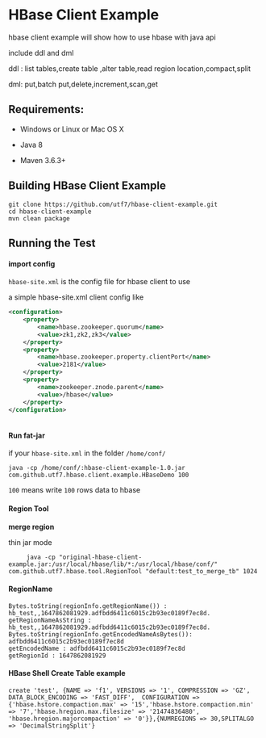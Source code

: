 #  HBase Client Example

hbase client example will show how to use hbase with java api

include ddl and dml 

ddl : list tables,create table ,alter table,read region location,compact,split 

dml: put,batch put,delete,increment,scan,get

## Requirements:

* Windows or Linux or Mac OS X

* Java 8

* Maven 3.6.3+

## Building HBase Client Example

```shell
git clone https://github.com/utf7/hbase-client-example.git
cd hbase-client-example
mvn clean package
```

##  Running the Test

#### import config

`hbase-site.xml` is the config file for hbase client to use

a simple hbase-site.xml client config like 

```xml
<configuration>
    <property>
        <name>hbase.zookeeper.quorum</name>
        <value>zk1,zk2,zk3</value>
    </property>
    <property>
        <name>hbase.zookeeper.property.clientPort</name>
        <value>2181</value>
    </property>
    <property>
        <name>zookeeper.znode.parent</name>
        <value>/hbase</value>
    </property>
</configuration>
  
 ```

####  Run fat-jar


if your  `hbase-site.xml`  in the folder `/home/conf/`  

```shell script
java -cp /home/conf/:hbase-client-example-1.0.jar com.github.utf7.hbase.client.example.HBaseDemo 100 
```

`100` means write `100` rows data to hbase

#### Region Tool

**merge region**

thin jar mode 

```shell script
	 java -cp "original-hbase-client-example.jar:/usr/local/hbase/lib/*:/usr/local/hbase/conf/" com.github.utf7.hbase.tool.RegionTool "default:test_to_merge_tb" 1024
```

#### RegionName

```shell  script
Bytes.toString(regionInfo.getRegionName()) : hb_test,,1647862081929.adfbdd6411c6015c2b93ec0189f7ec8d.
getRegionNameAsString : hb_test,,1647862081929.adfbdd6411c6015c2b93ec0189f7ec8d.
Bytes.toString(regionInfo.getEncodedNameAsBytes()):   adfbdd6411c6015c2b93ec0189f7ec8d
getEncodedName : adfbdd6411c6015c2b93ec0189f7ec8d
getRegionId : 1647862081929
```

#### HBase Shell Create Table example

```
create 'test', {NAME => 'f1', VERSIONS => '1', COMPRESSION => 'GZ', DATA_BLOCK_ENCODING => 'FAST_DIFF',  CONFIGURATION => {'hbase.hstore.compaction.max' => '15','hbase.hstore.compaction.min' => '7','hbase.hregion.max.filesize' => '21474836480', 'hbase.hregion.majorcompaction' => '0'}},{NUMREGIONS => 30,SPLITALGO => 'DecimalStringSplit'}
```
